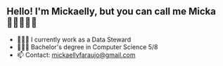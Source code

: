  ## Hello! I'm Mickaelly, but you can call me Micka 👋🏻🙋🏻‍♀️

- 👩🏻‍💻 I currently work as a Data Steward
- 👩🏻‍🎓 Bachelor's degree in Computer Science 5/8
- 📫 Contact: mickaellyfaraujo@gmail.com
